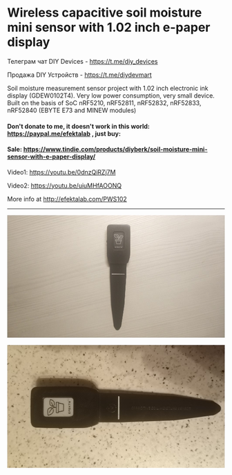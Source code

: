 # Wireless capacitive soil moisture mini sensor with 1.02 inch e-paper display

Телеграм чат DIY Devices - https://t.me/diy_devices

Продажа DIY Устройств - https://t.me/diydevmart

Soil moisture measurement sensor project with 1.02 inch electronic ink display (GDEW0102T4). Very low power consumption, very small device. Built on the basis of SoC nRF5210, nRF52811, nRF52832, nRF52833, nRF52840 (EBYTE E73 and MINEW modules)

#### Don't donate to me, it doesn't work in this world: https://paypal.me/efektalab , just buy:

#### Sale: https://www.tindie.com/products/diyberk/soil-moisture-mini-sensor-with-e-paper-display/

Video1: https://youtu.be/0dnzQiRZj7M

Video2: https://youtu.be/uiuMHfAOONQ

More info at http://efektalab.com/PWS102

---

![Wireless capacitive soil moisture mini sensor with 1.02 inch e-paper display](https://github.com/smartboxchannel/Wireless-capacitive-soil-moisture-mini-sensor-with-e-paper-display/blob/main/Images/001.jpg) 


![Wireless capacitive soil moisture mini sensor with 1.02 inch e-paper display](https://github.com/smartboxchannel/Wireless-capacitive-soil-moisture-mini-sensor-with-e-paper-display/blob/main/Images/002.jpg) 
